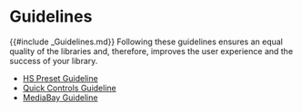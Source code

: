 # Guidelines

{{#include _Guidelines.md}} Following these guidelines ensures an equal quality of the libraries and, therefore, improves the user experience and the success of your library.

* [HS Preset Guideline](./HALion-Tutorials-Guidelines/pages/HS-Preset-Guideline.md)
* [Quick Controls Guideline](./HALion-Tutorials-Guidelines/pages/Quick-Controls-Guideline.md)
* [MediaBay Guideline](./HALion-Tutorials-Guidelines/pages/MediaBay-Guideline.md)